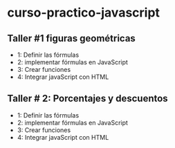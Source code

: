 # curso-practico-javascript

## Taller #1 figuras geométricas

- 1: Definir las fórmulas
- 2: implementar fórmulas en JavaScript
- 3: Crear funciones
- 4: Integrar javaScript con HTML 

## Taller # 2: Porcentajes y descuentos

- 1: Definir las fórmulas
- 2: implementar fórmulas en JavaScript
- 3: Crear funciones
- 4: Integrar javaScript con HTML 